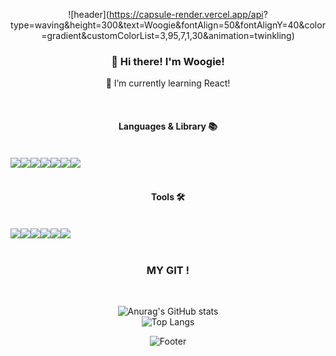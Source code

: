 
<div align="center">

  ![header](https://capsule-render.vercel.app/api?    type=waving&height=300&text=Woogie&fontAlign=50&fontAlignY=40&color=gradient&customColorList=3,95,7,1,30&animation=twinkling)



  ### 👋 Hi there! I'm Woogie! 

  🌱 I’m currently learning React! 


  <br>

  ####  Languages & Library 📚
  <br>  
  <div style="display:flex;">
    <img src="https://img.shields.io/badge/HTML5-E34F26?style=flat-square&logo=HTML5&logoColor=white"/>
    <img src="https://img.shields.io/badge/CSS3-1572B6?style=flat-square&logo=CSS3&logoColor=white"/> 
    <img src="https://img.shields.io/badge/StyledComponent-DB7093?style=flat-square&logo=styled-components&logoColor=white"/> 
    <img src="https://img.shields.io/badge/TailwindCSS-06B6D4?style=flat-square&logo=Tailwind-CSS&logoColor=white"/> 
    <br>
    <img src="https://img.shields.io/badge/JavaScript-F7DF1E?style=flat-square&logo=JavaScript&logoColor=black"/> 
    <img src="https://img.shields.io/badge/React-61DAFB?style=flat-square&logo=React&logoColor=white"/> 
    <img src="https://img.shields.io/badge/Redux-764ABC?style=flat-square&logo=Redux&logoColor=white"/>
  </div>


<br>

####  Tools 🛠
  <br>
<div style="display:flex;">
  <img src="https://img.shields.io/badge/VisualStudioCode-007ACC?style=flat-square&logo=Visual-Studio-Code&logoColor=white"/> 
  <img src="https://img.shields.io/badge/Github-181717?style=flat-square&logo=Github&logoColor=white"/> 
  <img src="https://img.shields.io/badge/Vercel-000000?style=flat-square&logo=Vercel&logoColor=white"/> 
  <br>
  <img src="https://img.shields.io/badge/JiraSoftware-0052CC?style=flat-square&logo=Jira-Software&logoColor=white"/> 
  <img src="https://img.shields.io/badge/Slack-4A154B?style=flat-square&logo=Slack&logoColor=white"/>
  <img src="https://img.shields.io/badge/Figma-F24E1E?style=flat-square&logo=Figma&logoColor=white"/> 
</div>

<br>


###  MY GIT !
<br>
  
![Anurag's GitHub stats](https://github-readme-stats.vercel.app/api?username=joyfive&show_icons=true&theme=tokyonight)
<br>
![Top Langs](https://github-readme-stats.vercel.app/api/top-langs/?username=joyfive&layout=compact)

  

  ![Footer](https://capsule-render.vercel.app/api?type=waving&color=gradient&customColorList=3,95,7,1,30&animation=twinkling&height=200&section=footer)
  

  </div>

